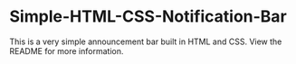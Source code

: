 # Simple-HTML-CSS-Notification-Bar
This is a very simple announcement bar built in HTML and CSS. View the README for more information.
